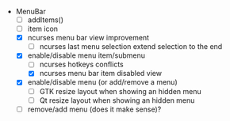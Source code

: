 * MenuBar
  - [ ] addItems()
  - [ ] item icon
  - [x] ncurses menu bar view improvement
      - [ ] ncurses last menu selection extend selection to the end
  - [x] enable/disable menu item/submenu
      - [ ] ncurses hotkeys conflicts
      - [x] ncurses menu bar item disabled view
  - [x] enable/disable menu (or add/remove a menu)
      - [ ] GTK resize layout when showing an hidden menu
      - [ ] Qt resize layout when showing an hidden menu
  - [ ] remove/add menu (does it make sense)?
